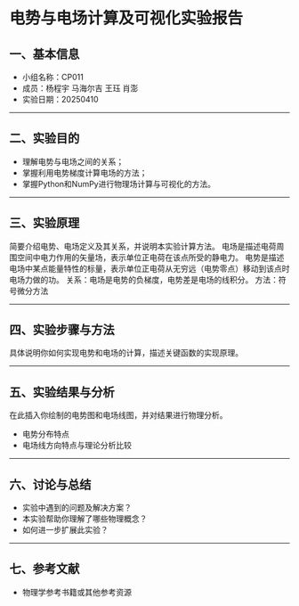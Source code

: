 # 电势与电场计算及可视化实验报告

## 一、基本信息

- 小组名称：CP011
- 成员：杨程宇 马海尔吉 王珏 肖澎
- 实验日期：20250410


---

## 二、实验目的

- 理解电势与电场之间的关系；
- 掌握利用电势梯度计算电场的方法；
- 掌握Python和NumPy进行物理场计算与可视化的方法。

---

## 三、实验原理

简要介绍电势、电场定义及其关系，并说明本实验计算方法。
电场是描述电荷周围空间中电力作用的矢量场，表示单位正电荷在该点所受的静电力。
电势是描述电场中某点能量特性的标量，表示单位正电荷从无穷远（电势零点）移动到该点时电场力做的功。
关系：电场是电势的负梯度，电势差是电场的线积分。
方法：符号微分方法

---

## 四、实验步骤与方法

具体说明你如何实现电势和电场的计算，描述关键函数的实现原理。

---

## 五、实验结果与分析

在此插入你绘制的电势图和电场线图，并对结果进行物理分析。

- 电势分布特点
- 电场线方向特点与理论分析比较

---

## 六、讨论与总结

- 实验中遇到的问题及解决方案？
- 本实验帮助你理解了哪些物理概念？
- 如何进一步扩展此实验？

---

## 七、参考文献

- 物理学参考书籍或其他参考资源
